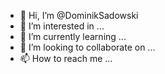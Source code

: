 - 👋 Hi, I’m @DominikSadowski
- 👀 I’m interested in ...
- 🌱 I’m currently learning ...
- 💞️ I’m looking to collaborate on ...
- 📫 How to reach me ...

<!---
DominikSadowski/DominikSadowski is a ✨ special ✨ repository because its `README.md` (this file) appears on your GitHub profile.
You can click the Preview link to take a look at your changes.
--->
